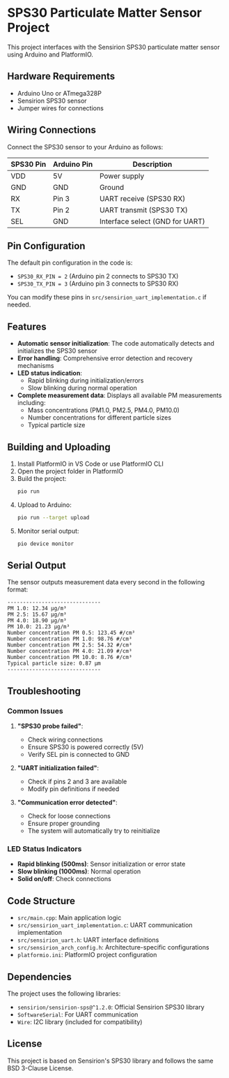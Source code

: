 # SPS30 Particulate Matter Sensor Project

This project interfaces with the Sensirion SPS30 particulate matter sensor using Arduino and PlatformIO.

## Hardware Requirements

- Arduino Uno or ATmega328P
- Sensirion SPS30 sensor
- Jumper wires for connections

## Wiring Connections

Connect the SPS30 sensor to your Arduino as follows:

| SPS30 Pin | Arduino Pin | Description |
|-----------|-------------|-------------|
| VDD       | 5V          | Power supply |
| GND       | GND         | Ground |
| RX        | Pin 3       | UART receive (SPS30 RX) |
| TX        | Pin 2       | UART transmit (SPS30 TX) |
| SEL       | GND         | Interface select (GND for UART) |

## Pin Configuration

The default pin configuration in the code is:
- `SPS30_RX_PIN = 2` (Arduino pin 2 connects to SPS30 TX)
- `SPS30_TX_PIN = 3` (Arduino pin 3 connects to SPS30 RX)

You can modify these pins in `src/sensirion_uart_implementation.c` if needed.

## Features

- **Automatic sensor initialization**: The code automatically detects and initializes the SPS30 sensor
- **Error handling**: Comprehensive error detection and recovery mechanisms
- **LED status indication**: 
  - Rapid blinking during initialization/errors
  - Slow blinking during normal operation
- **Complete measurement data**: Displays all available PM measurements including:
  - Mass concentrations (PM1.0, PM2.5, PM4.0, PM10.0)
  - Number concentrations for different particle sizes
  - Typical particle size

## Building and Uploading

1. Install PlatformIO in VS Code or use PlatformIO CLI
2. Open the project folder in PlatformIO
3. Build the project:
   ```bash
   pio run
   ```
4. Upload to Arduino:
   ```bash
   pio run --target upload
   ```
5. Monitor serial output:
   ```bash
   pio device monitor
   ```

## Serial Output

The sensor outputs measurement data every second in the following format:

```
------------------------------
PM 1.0: 12.34 μg/m³
PM 2.5: 15.67 μg/m³
PM 4.0: 18.90 μg/m³
PM 10.0: 21.23 μg/m³
Number concentration PM 0.5: 123.45 #/cm³
Number concentration PM 1.0: 98.76 #/cm³
Number concentration PM 2.5: 54.32 #/cm³
Number concentration PM 4.0: 21.09 #/cm³
Number concentration PM 10.0: 8.76 #/cm³
Typical particle size: 0.87 μm
------------------------------
```

## Troubleshooting

### Common Issues

1. **"SPS30 probe failed"**: 
   - Check wiring connections
   - Ensure SPS30 is powered correctly (5V)
   - Verify SEL pin is connected to GND

2. **"UART initialization failed"**:
   - Check if pins 2 and 3 are available
   - Modify pin definitions if needed

3. **"Communication error detected"**:
   - Check for loose connections
   - Ensure proper grounding
   - The system will automatically try to reinitialize

### LED Status Indicators

- **Rapid blinking (500ms)**: Sensor initialization or error state
- **Slow blinking (1000ms)**: Normal operation
- **Solid on/off**: Check connections

## Code Structure

- `src/main.cpp`: Main application logic
- `src/sensirion_uart_implementation.c`: UART communication implementation
- `src/sensirion_uart.h`: UART interface definitions
- `src/sensirion_arch_config.h`: Architecture-specific configurations
- `platformio.ini`: PlatformIO project configuration

## Dependencies

The project uses the following libraries:
- `sensirion/sensirion-sps@^1.2.0`: Official Sensirion SPS30 library
- `SoftwareSerial`: For UART communication
- `Wire`: I2C library (included for compatibility)

## License

This project is based on Sensirion's SPS30 library and follows the same BSD 3-Clause License.
